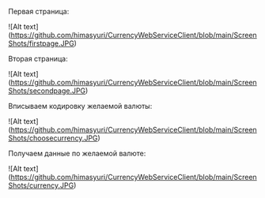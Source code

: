 
Первая страница:

![Alt text] (https://github.com/himasyuri/CurrencyWebServiceClient/blob/main/ScreenShots/firstpage.JPG)

Вторая страница:

![Alt text] (https://github.com/himasyuri/CurrencyWebServiceClient/blob/main/ScreenShots/secondpage.JPG)

Вписываем кодировку желаемой валюты:

![Alt text] (https://github.com/himasyuri/CurrencyWebServiceClient/blob/main/ScreenShots/choosecurrency.JPG)

Получаем данные по желаемой валюте:

![Alt text] (https://github.com/himasyuri/CurrencyWebServiceClient/blob/main/ScreenShots/currency.JPG)